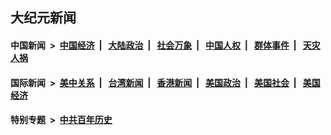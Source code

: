 ## 大纪元新闻

#### 中国新闻 &nbsp;>&nbsp; [中国经济](indexes/ncid283/README.md?05142045) &nbsp;| &nbsp; [大陆政治](indexes/ncid277/README.md?05142045) &nbsp;| &nbsp; [社会万象](indexes/ncid282/README.md?05142045) &nbsp;| &nbsp; [中国人权](indexes/ncid278/README.md?05142045) &nbsp;| &nbsp; [群体事件](indexes/ncid279/README.md?05142045) &nbsp;| &nbsp; [天灾人祸](indexes/ncid280/README.md?05142045)

#### 国际新闻 &nbsp;>&nbsp; [美中关系](indexes/nf1412576/README.md?05142045) &nbsp;| &nbsp; [台湾新闻](indexes/ncid1349361/README.md?05142045) &nbsp;| &nbsp; [香港新闻](indexes/ncid1349362/README.md?05142045) &nbsp;| &nbsp; [美国政治](indexes/ncid1078159/README.md?05142045) &nbsp;| &nbsp; [美国社会](indexes/ncid1078160/README.md?05142045) &nbsp;| &nbsp; [美国经济](indexes/ncid1078158/README.md?05142045)

#### 特别专题 &nbsp;>&nbsp; [中共百年历史](https://github.com/epoch-news/epoch-special/blob/master/README.md?05142045)  
